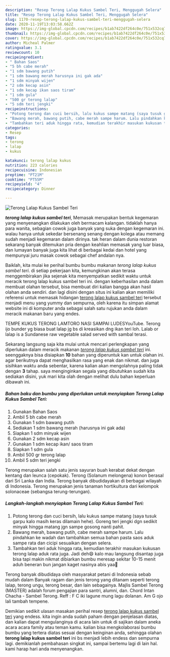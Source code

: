```yaml
---
description: "Resep Terong Lalap Kukus Sambel Teri, Menggugah Selera"
title: "Resep Terong Lalap Kukus Sambel Teri, Menggugah Selera"
slug: 1170-resep-terong-lalap-kukus-sambel-teri-menggugah-selera
date: 2020-11-19T13:03:58.662Z
image: https://img-global.cpcdn.com/recipes/b1ab7422df264c0e/751x532cq70/terong-lalap-kukus-sambel-teri-foto-resep-utama.jpg
thumbnail: https://img-global.cpcdn.com/recipes/b1ab7422df264c0e/751x532cq70/terong-lalap-kukus-sambel-teri-foto-resep-utama.jpg
cover: https://img-global.cpcdn.com/recipes/b1ab7422df264c0e/751x532cq70/terong-lalap-kukus-sambel-teri-foto-resep-utama.jpg
author: Micheal Palmer
ratingvalue: 3.1
reviewcount: 10
recipeingredient:
- " Bahan Saos"
- "5 bh cabe merah"
- "1 sdm bawang putih"
- "1 sdm bawang merah harusnya ini gak ada"
- "1 sdm minyak wijen"
- "2 sdm kecap asin"
- "1 sdm kecap ikan saos tiram"
- "1 sdm gula"
- "500 gr terong lalap"
- "5 sdm teri jengki"
recipeinstructions:
- "Potong terong dan cuci bersih, lalu kukus sampe matang (saya tusuk garpu kalo masih keras dilamain hehe). Goreng teri jengki dgn sedikit minyak hingga matang jgn sampe gosong nanti pahit."
- "Bawang merah, bawang putih, cabe merah sampe harum. Lalu pindahkan ke wadah dan tambahkan semua bahan pasta saos aduk sampe rata dan cicipi sesuaikan dengan selera."
- "Tambahkan teri aduk hingga rata, kemudian terakhir masukan kukusan terong lalap aduk rata juga. Jadi deh😄 kalo mau langsung disantap juga bisa tapi makin nikmat dibiarkan bumbu meresap sekitar 10-15 menit aduh beneran bun jangan kaget nasinya abis yaa🤣"
categories:
- Resep
tags:
- terong
- lalap
- kukus

katakunci: terong lalap kukus 
nutrition: 223 calories
recipecuisine: Indonesian
preptime: "PT21M"
cooktime: "PT55M"
recipeyield: "4"
recipecategory: Dinner

---
```



![Terong Lalap Kukus Sambel Teri](https://img-global.cpcdn.com/recipes/b1ab7422df264c0e/751x532cq70/terong-lalap-kukus-sambel-teri-foto-resep-utama.jpg)

<b><i>terong lalap kukus sambel teri</i></b>, Memasak merupakan bentuk kegemaran yang menyenangkan dilakukan oleh bermacam kalangan. tidaklah hanya para wanita, sebagian cowok juga banyak yang suka dengan kegemaran ini. walau hanya untuk sekedar bersenang senang dengan kolega atau memang sudah menjadi kegemaran dalam dirinya. tak heran dalam dunia restoran sekarang banyak ditemukan pria dengan keahlian memasak yang luar biasa, dan lumayan banyak juga kita lihat di berbagai kedai dan hotel yang mempunyai juru masak cowok sebagai chef andalan nya.

Baiklah, kita mulai ke perihal bumbu bumbu makanan <i>terong lalap kukus sambel teri</i>. di setiap pekerjaan kita, kemungkinan akan terasa menggembirakan jika sejenak kita menyempatkan sedikit waktu untuk meracik terong lalap kukus sambel teri ini. dengan keberhasilan anda dalam membuat olahan tersebut, bisa membuat diri kalian bangga akan hasil olahan anda sendiri. dan lagi disini dengan situs ini kalian akan memiliki referensi untuk memasak hidangan <u>terong lalap kukus sambel teri</u> tersebut menjadi menu yang yummy dan sempurna, oleh karena itu simpan alamat website ini di komputer anda sebagai salah satu rujukan anda dalam meracik makanan baru yang endes.

TEMPE KUKUS TERONG LAMTORO NASI SAMPAI LUDESYouTube. Terong ijo bunder yg biasa buat lalap jg bs di kreasikan dng ikan teri loh. Lalab or lalap is a Sundanese raw vegetable salad served with sambal terasi.


Sekarang langsung saja kita mulai untuk mencari perlengkapan yang diperlukan dalam meracik makanan <u><i>terong lalap kukus sambel teri</i></u> ini. seenggaknya bisa disiapkan <b>10</b> bahan yang diperuntuk kan untuk olahan ini. agar berikutnya dapat menghasilkan rasa yang enak dan nikmat. dan juga sisihkan waktu anda sebentar, karena kalian akan mengolahnya paling tidak dengan <b>3</b> tahap. saya menginginkan segala yang dibutuhkan sudah kita sediakan disini, yuk mari kita olah dengan melihat dulu bahan keperluan dibawah ini.

<!--inarticleads1-->

##### Bahan baku dan bumbu yang diperlukan untuk menyiapkan Terong Lalap Kukus Sambel Teri:

1. Gunakan  Bahan Saos
1. Ambil 5 bh cabe merah
1. Gunakan 1 sdm bawang putih
1. Sediakan 1 sdm bawang merah (harusnya ini gak ada)
1. Siapkan 1 sdm minyak wijen
1. Gunakan 2 sdm kecap asin
1. Gunakan 1 sdm kecap ikan/ saos tiram
1. Siapkan 1 sdm gula
1. Ambil 500 gr terong lalap
1. Ambil 5 sdm teri jengki


Terong merupakan salah satu jenis sayuran buah kerabat dekat dengan kentang dan leunca (cepokak). Terong (Solanum melongena) konon berasal dari Sri Lanka dan India. Terong banyak dibudidayakan di berbagai wilayah di Indonesia. Terong merupakan jenis tanaman hortikultura dari kelompok solonaceae (sebangsa terung-terungan). 

<!--inarticleads2-->

##### Langkah-langkah menyiapkan Terong Lalap Kukus Sambel Teri:

1. Potong terong dan cuci bersih, lalu kukus sampe matang (saya tusuk garpu kalo masih keras dilamain hehe). Goreng teri jengki dgn sedikit minyak hingga matang jgn sampe gosong nanti pahit.
1. Bawang merah, bawang putih, cabe merah sampe harum. Lalu pindahkan ke wadah dan tambahkan semua bahan pasta saos aduk sampe rata dan cicipi sesuaikan dengan selera.
1. Tambahkan teri aduk hingga rata, kemudian terakhir masukan kukusan terong lalap aduk rata juga. Jadi deh😄 kalo mau langsung disantap juga bisa tapi makin nikmat dibiarkan bumbu meresap sekitar 10-15 menit aduh beneran bun jangan kaget nasinya abis yaa🤣


Terong banyak dibudidaya oleh masyarakat petani di Indonesia sebab mudah dalam Banyak ragam dan jenis terong yang ditanam seperti terong lalap, terong ungu, terong besar, dan lain sebagainya. Majlis Sambel Terong (MASTER) adalah forum pengajian para santri, alumni, dan. Chord Intan Chacha - Sambel Terong. Reff : F C iki lagune mung lagu dolanan. Am G ojo lali tambah tempene. 

Demikian sedikit ulasan masakan perihal resep <u>terong lalap kukus sambel teri</u> yang endess. kita ingin anda sudah paham dengan penjelasan diatas, dan kalian dapat mengulanginya di acara lain untuk di sajikan dalam aneka acara acara family atau teman kamu. kalian bisa mengkolaborasi bumbu bumbu yang tertera diatas sesuai dengan keinginan anda, sehingga olahan <b>terong lalap kukus sambel teri</b> ini bs menjadi lebih endess dan sempurna lagi. demikianlah pembahasan singkat ini, sampai bertemu lagi di lain hal. kami harap hari anda menyenangkan.
